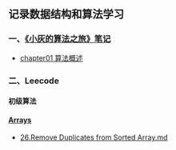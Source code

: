 ## 记录数据结构和算法学习


### 一、[《小灰的算法之旅》笔记](XiaoHuiAlgorithmicJourney)
* [chapter01 算法概述](XiaoHuiAlgorithmicJourney/chapter01算法概述.md)




### 二、Leecode




#### 初级算法


#### [Arrays](https://leetcode-cn.com/leetbook/detail/top-interview-questions-easy/)

* [26.Remove Duplicates from Sorted Array.md](Code/Array/26.%20Remove%20Duplicates%20from%20Sorted%20Array.md)
